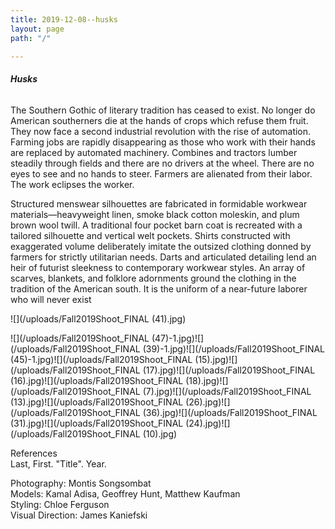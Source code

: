```yaml
---
title: 2019-12-08--husks
layout: page
path: "/"

---
```

###### **_Husks_**

The Southern Gothic of literary tradition has ceased to exist. No longer do American southerners die at the hands of crops which refuse them fruit. They now face a second industrial revolution with the rise of automation. Farming jobs are rapidly disappearing as those who work with their hands are replaced by automated machinery. Combines and tractors lumber steadily through fields and there are no drivers at the wheel. There are no eyes to see and no hands to steer. Farmers are alienated from their labor. The work eclipses the worker.

Structured menswear silhouettes are fabricated in formidable workwear materials—heavyweight linen, smoke black cotton moleskin, and plum brown wool twill. A traditional four pocket barn coat is recreated with a tailored silhouette and vertical welt pockets. Shirts constructed with exaggerated volume deliberately imitate the outsized clothing donned by farmers for strictly utilitarian needs. Darts and articulated detailing lend an heir of futurist sleekness to contemporary workwear styles. An array of scarves, blankets, and folklore adornments ground the clothing in the tradition of the American south. It is the uniform of a near-future laborer who will never exist

![](/uploads/Fall2019Shoot_FINAL (41).jpg)

![](/uploads/Fall2019Shoot_FINAL (47)-1.jpg)![](/uploads/Fall2019Shoot_FINAL (39)-1.jpg)![](/uploads/Fall2019Shoot_FINAL (45)-1.jpg)![](/uploads/Fall2019Shoot_FINAL (15).jpg)![](/uploads/Fall2019Shoot_FINAL (17).jpg)![](/uploads/Fall2019Shoot_FINAL (16).jpg)![](/uploads/Fall2019Shoot_FINAL (18).jpg)![](/uploads/Fall2019Shoot_FINAL (7).jpg)![](/uploads/Fall2019Shoot_FINAL (13).jpg)![](/uploads/Fall2019Shoot_FINAL (26).jpg)![](/uploads/Fall2019Shoot_FINAL (36).jpg)![](/uploads/Fall2019Shoot_FINAL (31).jpg)![](/uploads/Fall2019Shoot_FINAL (24).jpg)![](/uploads/Fall2019Shoot_FINAL (10).jpg)

References  
Last, First. "Title". Year.

Photography: Montis Songsombat  
Models: Kamal Adisa, Geoffrey Hunt, Matthew Kaufman  
Styling: Chloe Ferguson  
Visual Direction: James Kaniefski